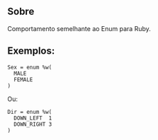 ## Sobre
<p>Comportamento semelhante ao Enum para Ruby.</p>

## Exemplos:
```
Sex = enum %w(
  MALE
  FEMALE
)
```
Ou:
```
Dir = enum %w(
  DOWN_LEFT  1
  DOWN_RIGHT 3
)
```
